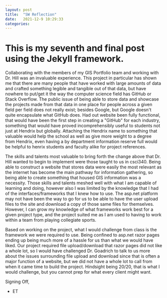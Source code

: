 ```yaml
---
layout: post
title:  "SW Reflection"
date:   2021-12-9 10:29:33
categories:
---
```

# This is my seventh and final post using the Jekyll framework.

Collaborating with the members of my GIS Portfolio team and working with Dr. Hill was an invaluable experience. This project in particular has shown me that there are many people that have worked with large amounts of data and crafted something legible and tangible out of that data, but have nowhere to put/get it the way the computer science field has GitHub or Stack Overflow. The public issue of being able to store data and showcase the projects made from that data in one place for people across a given field per field does not really exist; besides Google, but Google doesn't quite encapsulate what GitHub does. Had out website been fully functional, that would have been the first step in creating a "GitHub" for each industry, something that would have proved incomprehensibly useful to students not just at Hendrix but globally. Attaching the Hendrix name to something that valuable would help the school as well as give more weight to a degree from Hendrix, even having a by department information reserve full would be helpful to henrix students and faculty alike for project references.    

The skills and talents most valuable to bring forth the change above that Dr. Hill wanted to begin to implement were those taught to us in csci340. Being able to construct a website that stores data were easily the most relevant as the internet has become the main pathway for information gathering, so being able to create something that housed GIS information was a necessity. Those skills and talents meshed well with what I am capable of learning and doing, however also I was limited by the knowledge that I had of the interfaces/frameworks that I knew how to use. The asp.net platform may not have been the way to go for us to be able to have the user upload files to the site and download a copy of those same files for themselves. However, I can grow my knowledge of what frameworks work best for a given project type, and the project suited me as I am used to having to work within a team from playing collegiate sports.

Based on working on the project, what I would challenge from class is the framework we were required to use. Being confined to asp.net razor pages ending up being much more of a hassle for us than what we would have liked. Our project required file upload/download that razor pages did not like a whole lot, so I would have challenged Dr. Goadrich to talk to us more about the issues surrounding file upload and download since that is often a major function of  a website, but we did not have a whole lot to call from when it came time to build the project. Hindsight being 20/20, that is what I would challenge, but you cannot prep for what every client might want.

Signing Off,
- ET 
